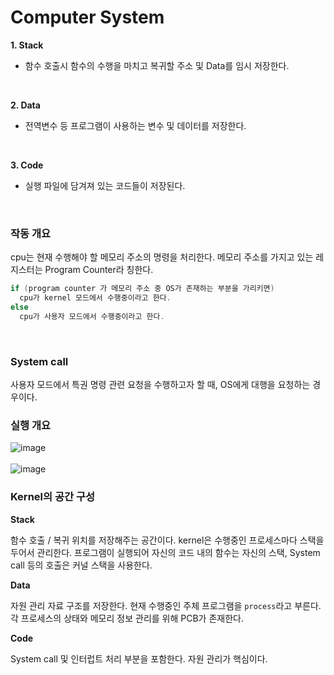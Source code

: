
# Computer System

**1. Stack**
- 함수 호출시 함수의 수행을 마치고 복귀할 주소 및 Data를 임시 저장한다.
</br>

**2. Data**
- 전역변수 등 프로그램이 사용하는 변수 및 데이터를 저장한다.
</br>

**3. Code**
- 실행 파일에 담겨져 있는 코드들이 저장된다.
</br>

### 작동 개요

cpu는 현재 수행해야 할 메모리 주소의 명령을 처리한다. 메모리 주소를 가지고 있는 레지스터는 Program Counter라 칭한다.

```c++
if (program counter 가 메모리 주소 중 OS가 존재하는 부분을 가리키면)
  cpu가 kernel 모드에서 수행중이라고 한다.
else
  cpu가 사용자 모드에서 수행중이라고 한다.
```
</br>

### System call
사용자 모드에서 특권 명령 관련 요청을 수행하고자 할 때, OS에게 대행을 요청하는 경우이다.

### 실행 개요
![image](https://user-images.githubusercontent.com/46887352/97271117-85cc5a80-1873-11eb-9419-4a9d217c560c.png)
</br>
</br>
![image](https://user-images.githubusercontent.com/46887352/97271146-8e249580-1873-11eb-90da-37960056774b.png)
</br>

### Kernel의 공간 구성
**Stack**

함수 호출 / 복귀 위치를 저장해주는 공간이다. kernel은 수행중인 프로세스마다 스택을 두어서 관리한다. 
프로그램이 실행되어 자신의 코드 내의 함수는 자신의 스택, System call 등의 호출은 커널 스택을 사용한다.
</br>

**Data**

자원 관리 자료 구조를 저장한다. 현재 수행중인 주체 프로그램을 `process`라고 부른다.
각 프로세스의 상태와 메모리 정보 관리를 위해 PCB가 존재한다.
</br>

**Code**

System call 및 인터럽트 처리 부분을 포함한다.
자원 관리가 핵심이다.

</br>
</br>
